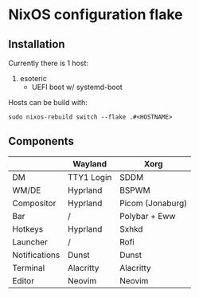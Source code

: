 # NixOS configuration flake

## Installation

Currently there is 1 host:
1. esoteric
   - UEFI boot w/ systemd-boot

Hosts can be build with:

```
sudo nixos-rebuild switch --flake .#<HOSTNAME>
```

## Components

|               | Wayland    | Xorg             |
|---------------|------------|------------------|
| DM            | TTY1 Login | SDDM             |
| WM/DE         | Hyprland   | BSPWM            |
| Compositor    | Hyprland   | Picom (Jonaburg) |
| Bar           | /          | Polybar + Eww    |
| Hotkeys       | Hyprland   | Sxhkd            |
| Launcher      | /          | Rofi             |
| Notifications | Dunst      | Dunst            |
| Terminal      | Alacritty  | Alacritty        |
| Editor        | Neovim     | Neovim           |
